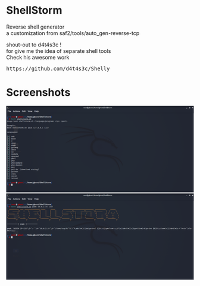 # ShellStorm
Reverse shell generator  
a customization from saf2/tools/auto_gen-reverse-tcp  

shout-out to d4t4s3c !  
for give me the idea of separate shell tools  
Check his awesome work  
<pre>https://github.com/d4t4s3c/Shelly</pre>

# Screenshots
![alt text](https://github.com/0bfxGH0ST/ShellStorm/blob/main/screenshots/screenshot01.png)  
![alt text](https://github.com/0bfxGH0ST/ShellStorm/blob/main/screenshots/screenshot02.png)  

